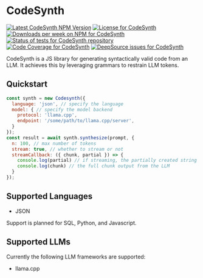 # CodeSynth

<a href="https://www.npmjs.com/package/codesynth"><img alt="Latest CodeSynth NPM Version" src="https://badge.fury.io/js/codesynth.svg" /></a>
<a href="https://github.com/thekevinscott/codesynth/blob/master/LICENSE"><img alt="License for CodeSynth" src="https://img.shields.io/npm/l/codesynth" /></a>
<a href="https://www.npmjs.com/package/cnotort"><img alt="Downloads per week on NPM for CodeSynth" src="https://img.shields.io/npm/dw/codesynth" /></a>
<a href="https://github.com/thekevinscott/codesynth/actions/workflows/tests.yml"><img src="https://github.com/thekevinscott/codesynth/actions/workflows/tests.yml/badge.svg" alt="Status of tests for CodeSynth repository" /></a>
<a href="https://codecov.io/gh/thekevinscott/codesynth"><img alt="Code Coverage for CodeSynth" src="https://img.shields.io/codecov/c/github/thekevinscott/codesynth" /></a>
<a href="https://deepsource.io/gh/thekevinscott/codesynth/?ref=repository-badge"><img alt="DeepSource issues for CodeSynth" src="https://deepsource.io/gh/thekevinscott/codesynth.svg/?label=active+issues&show_trend=true" /></a>

CodeSynth is a JS library for generating syntactically valid code from an LLM. It achieves this by leveraging grammars to restrain LLM tokens.

## Quickstart

```javascript
const synth = new Codesynth({
  language: 'json', // specify the language
  model: { // specify the model backend
    protocol: 'llama.cpp',
    endpoint: '/some/path/to/llama.cpp/server',
  }
});
const result = await synth.synthesize(prompt, {
  n: 100, // max number of tokens
  stream: true, // whether to stream or not
  streamCallback: ({ chunk, partial }) => {
    console.log(partial) // if streaming, the partially created string output
    console.log(chunk) // the full chunk output from the LLM
  }
});
```

## Supported Languages

- JSON

Support is planned for SQL, Python, and Javascript.

## Supported LLMs

Currently the following LLM frameworks are supported:

- llama.cpp
